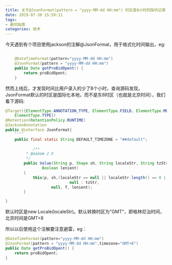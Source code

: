 ```yaml
---
title: 关于@JsonFormat(pattern = "yyyy-MM-dd HH:mm") 时区差8小时的踩坑记录
date: 2019-07-30 15:59:11
tags: 
- 避坑指南
categories: 技术
---
```


今天遇到有个项目使用jackson的注解@JsonFormat，用于格式化时间输出，eg:

```java

	@DateTimeFormat(pattern="yyyy-MM-dd HH:mm")
	@JsonFormat(pattern = "yyyy-MM-dd HH:mm")
	public Date getProBidOpent() {
		return proBidOpent;
	}
```

然而上线后，才发现时间比用户录入的少了8个小时，查询源码发现，JsonFormat默认的时区是国际化本地，而不是东8时区（也就是北京时间），我们看下源码:



~~~java
@Target({ElementType.ANNOTATION_TYPE, ElementType.FIELD, ElementType.METHOD, ElementType.PARAMETER,
    ElementType.TYPE})
@Retention(RetentionPolicy.RUNTIME)
@JacksonAnnotation
public @interface JsonFormat{
    ````
    public final static String DEFAULT_TIMEZONE = "##default";
    
            /**
         * @since 2.9
         */
        public Value(String p, Shape sh, String localeStr, String tzStr, Features f,
                Boolean lenient)
        {
            this(p, sh,(localeStr == null || localeStr.length() == 0 || DEFAULT_LOCALE.equals(localeStr)) ?null : new Locale(localeStr),  (tzStr == null || tzStr.length() == 0 || DEFAULT_TIMEZONE.equals(tzStr)) ?
                            null : tzStr,
                    null, f, lenient);
        }

}
~~~

默认时区是new Locale(localeStr)。默认转换时区为"GMT"，即格林尼治时间，北京时间是GMT+8

所以以后使用这个注解要注意避雷，eg：

```java
@DateTimeFormat(pattern="yyyy-MM-dd HH:mm")
@JsonFormat(pattern = "yyyy-MM-dd HH:mm",timezone="GMT+8")
public Date getProBidOpent() {   
    return proBidOpent;
}
```